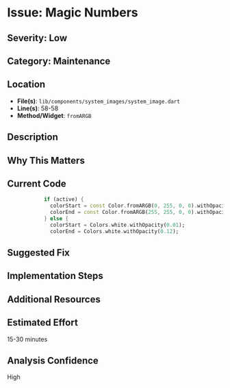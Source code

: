 # Issue: Magic Numbers

## Severity: Low

## Category: Maintenance

## Location
- **File(s)**: `lib/components/system_images/system_image.dart`
- **Line(s)**: 58-58
- **Method/Widget**: `fromARGB`

## Description


## Why This Matters


## Current Code
```dart
            if (active) {
              colorStart = const Color.fromARGB(0, 255, 0, 0).withOpacity(0.0);
              colorEnd = const Color.fromARGB(255, 255, 0, 0).withOpacity(0.6);
            } else {
              colorStart = Colors.white.withOpacity(0.01);
              colorEnd = Colors.white.withOpacity(0.12);
```

## Suggested Fix


## Implementation Steps


## Additional Resources


## Estimated Effort
15-30 minutes

## Analysis Confidence
High
